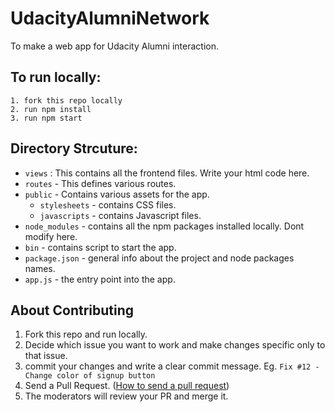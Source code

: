 # UdacityAlumniNetwork
To make a web app for Udacity Alumni interaction.

## To run locally:
```
1. fork this repo locally
2. run npm install
3. run npm start
```
## Directory Strcuture:

- `views` : This contains all the frontend files. Write your html code here.
- `routes` - This defines various routes.
- `public` - Contains various assets for the app.
  - `stylesheets` - contains CSS files.
  - `javascripts` - contains Javascript files.
- `node_modules` - contains all the npm packages installed locally. Dont modify here.
- `bin` - contains script to start the app.
- `package.json` - general info about the project and node packages names.
- `app.js` - the entry point into the app.

## About Contributing
1. Fork this repo and run locally.
2. Decide which issue you want to work and make changes specific only to that issue.
3. commit your changes and write a clear commit message. Eg. `Fix #12 - Change color of signup button`
4. Send a Pull Request. ([How to send a pull request](https://yangsu.github.io/pull-request-tutorial/))
5. The moderators will review your PR and merge it.
